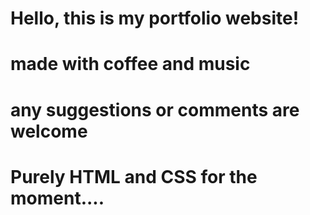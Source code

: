 # Hello, this is my portfolio website! 
# made with coffee and music
# any suggestions or comments are welcome
# Purely HTML and CSS for the moment....

